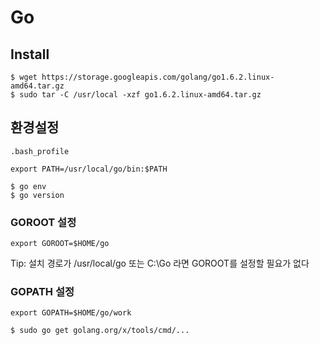 Go
===

Install
-------

```
$ wget https://storage.googleapis.com/golang/go1.6.2.linux-amd64.tar.gz  
$ sudo tar -C /usr/local -xzf go1.6.2.linux-amd64.tar.gz  
```

환경설정
-------

`.bash_profile`
```
export PATH=/usr/local/go/bin:$PATH
```

```
$ go env 
$ go version 
```

### GOROOT 설정

```
export GOROOT=$HOME/go 
```

Tip: 설치 경로가 /usr/local/go 또는 C:\Go 라면 GOROOT를 설정할 필요가 없다

### GOPATH 설정

```
export GOPATH=$HOME/go/work 
```

```
$ sudo go get golang.org/x/tools/cmd/...
```